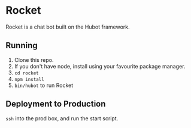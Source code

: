 # Rocket

Rocket is a chat bot built on the Hubot framework.

## Running 

1. Clone this repo.
2. If you don't have node, install using your favourite package manager. 
3. `cd rocket`
4. `npm install`
5. `bin/hubot` to run Rocket

## Deployment to Production

`ssh` into the prod box, and run the start script. 
